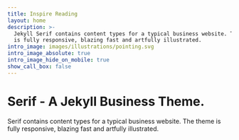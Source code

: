 ```yaml
---
title: Inspire Reading
layout: home
description: >-
  Jekyll Serif contains content types for a typical business website. The theme
  is fully responsive, blazing fast and artfully illustrated.
intro_image: images/illustrations/pointing.svg
intro_image_absolute: true
intro_image_hide_on_mobile: true
show_call_box: false
---
```


# Serif - A Jekyll Business Theme.

Serif contains content types for a typical business website. The theme is fully responsive, blazing fast and artfully illustrated.
